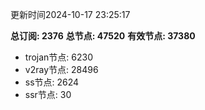 更新时间2024-10-17 23:25:17

**总订阅: 2376**
**总节点: 47520**
**有效节点: 37380**
- trojan节点: 6230
- v2ray节点: 28496
- ss节点: 2624
- ssr节点: 30

